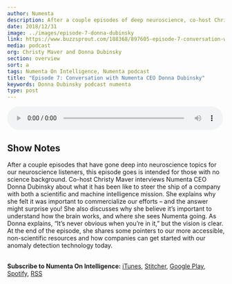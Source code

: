 ```yaml
---
author: Numenta
description: After a couple episodes of deep neuroscience, co-host Christy Maver takes us back to the business side of things in an interview with Numenta CEO Donna Dubinsky. They discuss the challenge of navigating a dual mission, why she believes it’s important even for non-neuroscientists to understand how the brain works, and where she believes the company is going.
date: 2018/12/31
image: ../images/episode-7-donna-dubinsky
link: https://www.buzzsprout.com/188368/897605-episode-7-conversation-with-numenta-ceo-donna-dubinsky
media: podcast
org: Christy Maver and Donna Dubinsky
section: overview
sort: a
tags: Numenta On Intelligence, Numenta podcast
title: "Episode 7: Conversation with Numenta CEO Donna Dubinsky"
keywords: Donna Dubinsky podcast numenta
type: post
---
```


<audio controls preload="metadata" style=" width:500px;"> <source src=" https://www.buzzsprout.com/188368/897605-episode-7-conversation-with-numenta-ceo-donna-dubinsky" type="audio/mpeg">Your browser does not support the audio element. </audio>

## Show Notes

After a couple episodes that have gone deep into neuroscience topics for our neuroscience listeners, this episode goes is intended for those with no science background.  Co-host Christy Maver interviews Numenta CEO Donna Dubinsky about what it has been like to steer the ship of a company with both a scientific and machine intelligence mission.  She explains why she felt it was important to commercialize our efforts – and the answer might surprise you!  She also discusses why she believe it’s important to understand how the brain works, and where she sees Numenta going.  As Donna explains, “It’s never obvious when you’re in it,” but the vision is clear.  At the end of the episode, she shares some pointers to our more accessible, non-scientific resources and how companies can get started with our anomaly detection technology today.


<br>**Subscribe to Numenta On Intelligence:**  [iTunes](https://itunes.apple.com/us/podcast/numenta-on-intelligence/id1406940219), [Stitcher](https://www.stitcher.com/podcast/numenta-on-intelligence), [Google Play](https://play.google.com/music/listen?u=1#/ps/Iso5mnblc5aksx4k6etlz5243se), [Spotify](https://open.spotify.com/show/1vH1TuF6HR51D4rYAfF7aT?si=zqpeFHAKRc6H7s9fsabukg), [RSS](https://feeds.buzzsprout.com/188368.rss)
